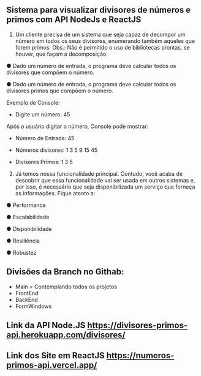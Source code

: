 ## Sistema para visualizar divisores de números e primos com API NodeJs e ReactJS


1. Um cliente precisa de um sistema que seja capaz de decompor um número em todos os seus divisores, enumerando também aqueles que forem primos. Obs.: Não é permitido o uso de bibliotecas prontas, se houver, que façam a decomposição.

 

● Dado um número de entrada, o programa deve calcular todos os divisores que compõem o número.

● Dado um número de entrada, o programa deve calcular todos os divisores primos que compõem o número.

 

Exemplo de Console:

- Digite um número: 45

 

Após o usuário digitar o número, Console pode mostrar:

- Número de Entrada: 45

- Números divisores: 1 3 5 9 15 45

- Divisores Primos: 1 3 5

 

2. Já temos nossa funcionalidade principal. Contudo, você acaba de descobrir que essa funcionalidade vai ser usada em outros sistemas e, por isso, é necessário que seja disponibilizada um serviço que forneça as informações. Fique atento a:

● Performance

● Escalabilidade

● Disponibilidade

● Resiliência

● Robustez


## Divisões da Branch no Githab:

 - Main = Contemplando todos os projetos
 - FrontEnd
 - BackEnd 
 - FormWindows



## Link da API Node.JS https://divisores-primos-api.herokuapp.com/divisores/

## Link dos Site em ReactJS https://numeros-primos-api.vercel.app/
